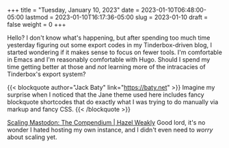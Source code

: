 +++
title = "Tuesday, January 10, 2023"
date = 2023-01-10T06:48:00-05:00
lastmod = 2023-01-10T16:17:36-05:00
slug = 2023-01-10
draft = false
weight = 0
+++

Hello? I don't know what's happening, but after spending too much time yesterday figuring out some export codes in my Tinderbox-driven blog, I started wondering if it makes sense to focus on fewer tools. I'm comfortable in Emacs and I'm reasonably comfortable with Hugo. Should I spend my time getting better at those and _not_ learning more of the intracacies of Tinderbox's export system?


{{< blockquote author="Jack Baty" link="https://baty.net" >}}
Imagine my surprise when I noticed that the Jane theme used here includes fancy blockquote shortcodes that do exactly what I was trying to do manually via markup and fancy CSS.
{{< /blockquote >}}

[Scaling Mastodon: The Compendium | Hazel Weakly](https://hazelweakly.me/blog/scaling-mastodon/) Good lord, it's no wonder I hated hosting my own instance, and I didn't even need to _worry_ about scaling yet.


[//]: # "Exported with love from a post written in Org mode"
[//]: # "- https://github.com/kaushalmodi/ox-hugo"